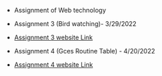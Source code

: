 - Assignment of Web technology

- Assignment 3 (Bird watching)- 3/29/2022
- [Assignment 3 website Link](https://santosh0607.github.io/wt-lab-assignment/Assignment/Assignment3(Birdwatching)/)
- Assignment 4 (Gces Routine Table) - 4/20/2022
- [Assignment 4 website Link](https://santosh0607.github.io/wt-lab-assignment/Assignment/Assignment4(table)/)
